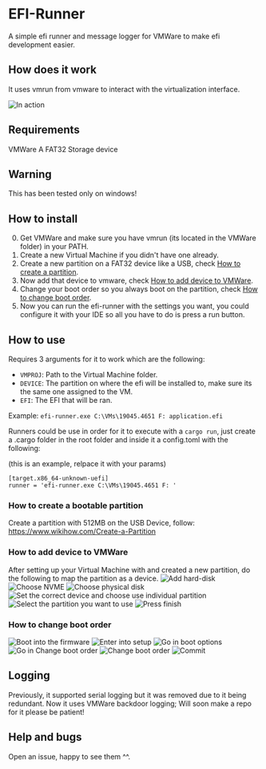 # EFI-Runner
A simple efi runner and message logger for VMWare to make efi development easier.

## How does it work
It uses vmrun from vmware to interact with the virtualization interface.

![In action](https://i.imgur.com/tSwlwik.png)

## Requirements
VMWare
A FAT32 Storage device

## Warning
This has been tested only on windows!

## How to install
0. Get VMWare and make sure you have vmrun (its located in the VMWare folder) in your PATH.
1. Create a new Virtual Machine if you didn't have one already.
2. Create a new partition on a FAT32 device like a USB, check [How to create a partition](https://github.com/Azvanzed/efi-runner/blob/main/README.md#how-to-create-a-bootable-partition).
3. Now add that device to vmware, check [How to add device to VMWare](https://github.com/Azvanzed/efi-runner/blob/main/README.md#how-to-add-device-to-vmware).
4. Change your boot order so you always boot on the partition, check [How to change boot order](https://github.com/Azvanzed/efi-runner/blob/main/README.md#how-to-change-boot-order).
5. Now you can run the efi-runner with the settings you want, you could configure it with your IDE so all you have to do is press a run button.

## How to use
Requires 3 arguments for it to work which are the following:
- ```VMPROJ```: Path to the Virtual Machine folder.
- ```DEVICE```: The partition on where the efi will be installed to, make sure its the same one assigned to the VM.
- ```EFI```: The EFI that will be ran.

Example: ```efi-runner.exe C:\VMs\19045.4651 F: application.efi```

Runners could be use in order for it to execute with a ```cargo run```, just create a .cargo folder in the root folder and inside it a config.toml with the following:

(this is an example, relpace it with your params)
```
[target.x86_64-unknown-uefi]
runner = 'efi-runner.exe C:\VMs\19045.4651 F: '
```

### How to create a bootable partition
Create a partition with 512MB on the USB Device, follow: https://www.wikihow.com/Create-a-Partition

### How to add device to VMWare
After setting up your Virtual Machine with and created a new partition, do the following to map the partition as a device.
![Add hard-disk](https://i.imgur.com/ZZgG5Cc.png)
![Choose NVME](https://i.imgur.com/XwXgBtp.png)
![Choose physical disk](https://i.imgur.com/lBExls6.png)
![Set the correct device and choose use individual partition](https://i.imgur.com/fMPy8hv.png)
![Select the partition you want to use](https://i.imgur.com/EGWD86K.png)
![Press finish](https://i.imgur.com/JrHX3k8.png)

### How to change boot order
![Boot into the firmware](https://i.imgur.com/D2a4QPu.png)
![Enter into setup](https://i.imgur.com/Ov5VkyG.png)
![Go in boot options](https://i.imgur.com/d1ws5H5.png)
![Go in Change boot order](https://i.imgur.com/pENkwii.png)
![Change boot order](https://i.imgur.com/FTazE24.png)
![Commit](https://i.imgur.com/MNBe8XT.png)

## Logging
Previously, it supported serial logging but it was removed due to it being redundant. 
Now it uses VMWare backdoor logging; Will soon make a repo for it please be patient!

## Help and bugs
Open an issue, happy to see them ^^.

